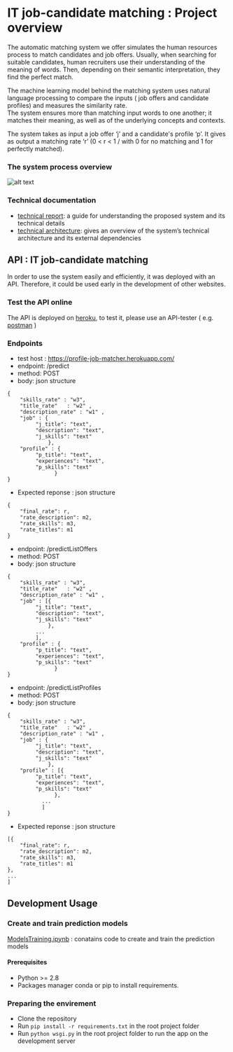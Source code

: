 # IT job-candidate matching : Project overview

The automatic matching system we offer simulates the human resources process to match candidates and job offers. Usually, when searching for suitable candidates, human recruiters use their understanding of the meaning of words. Then, depending on their semantic interpretation, they find the perfect match.


The machine learning model behind the matching system uses natural language processing to compare the inputs ( job offers and candidate profiles) and measures the similarity rate.  
The system ensures more than matching input words to one another; it matches their meaning, as well as of the underlying concepts and contexts.    


The system takes as input a job offer ‘j’ and a candidate's profile ‘p’. It gives as output a matching rate ‘r’ (0 < r < 1 /  with 0 for no matching and 1 for perfectly matched).

### The system process overview 

![alt text](https://github.com/AsmaBALAMANE/job-profile-matcher/blob/master/generalProcess.png?raw=true)

### Technical documentation 
-   [technical report](https://drive.google.com/file/d/1T-QxfpwCQy1Y2YQ68flzyGQi6d5uG0dD/view?usp=sharing):  a guide for understanding the proposed system and its technical details  
-   [technical architecture](https://app.milanote.com/1KhxA61Pv0Ff7b?p=8hNPmkRUZuJ): gives an overview of the system’s technical architecture and its external dependencies

## API : IT job-candidate matching

In order to use the system easily and efficiently, it was deployed with an API. Therefore, it could be used early in the development of other websites. 

### Test the API online 
The API is deployed on [heroku](https://www.heroku.com/), to test it, please use an API-tester ( e.g. [postman](https://www.postman.com/downloads/) ) 

### Endpoints
- test host    :    https://profile-job-matcher.herokuapp.com/
- endpoint:         /predict
- method:            POST 
- body: json structure 
```
{
	"skills_rate" : "w3",
	"title_rate"   : "w2" ,
	"description_rate" : "w1" ,
	"job" : {
		 "j_title": "text", 
		 "description": "text", 
		 "j_skills": "text"
	         },
	"profile" : {
		 "p_title": "text", 
		 "experiences": "text", 
		 "p_skills": "text"
	           }
}
```
- Expected reponse : json structure 
```
{
    "final_rate": r,
    "rate_description": m2,
    "rate_skills": m3,
    "rate_titles": m1
}
```
- endpoint:         /predictListOffers
- method:            POST 
- body: json structure 
```
{
	"skills_rate" : "w3",
	"title_rate"   : "w2" ,
	"description_rate" : "w1" ,
	"job" : [{
		 "j_title": "text", 
		 "description": "text", 
		 "j_skills": "text"
	         },
		 ... 
		 ],
	"profile" : {
		 "p_title": "text", 
		 "experiences": "text", 
		 "p_skills": "text"
	           }
}
```
- endpoint:         /predictListProfiles
- method:            POST 
- body: json structure 
```
{
	"skills_rate" : "w3",
	"title_rate"   : "w2" ,
	"description_rate" : "w1" ,
	"job" : {
		 "j_title": "text", 
		 "description": "text", 
		 "j_skills": "text"
	         },
	"profile" : [{
		 "p_title": "text", 
		 "experiences": "text", 
		 "p_skills": "text"
	           },
		   ...
		   ]
}
```
- Expected reponse : json structure 
```
[{
    "final_rate": r,
    "rate_description": m2,
    "rate_skills": m3,
    "rate_titles": m1
},
...
]
```
## Development Usage

### Create and train prediction models  

[ModelsTraining.ipynb](https://colab.research.google.com/drive/1MZeVYIkjrGQZSSbcCSTg0xg5TUoKHdIo#scrollTo=YZW3YrezfBHP) :  conatains code to create and train the prediction models

#### Prerequisites
- Python >= 2.8 
- Packages manager conda or pip to install requirements.

### Preparing the envirement

- Clone the repository  
- Run `pip install -r requirements.txt` in the root project folder
- Run `python wsgi.py` in the root project folder to run the app on the development server




